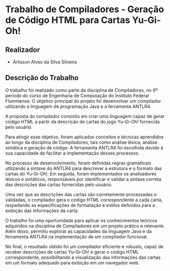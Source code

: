 # Trabalho de Compiladores - Geração de Código HTML para Cartas Yu-Gi-Oh!


## Realizador
- Árlisson Alves da Silva Silveira

## Descrição do Trabalho

O trabalho foi realizado como parte da disciplina de Compiladores, no 6º período do curso de Engenharia de Computação do Instituto Federal Fluminense. O objetivo principal do projeto foi desenvolver um compilador utilizando a linguagem de programação Java e a ferramenta ANTLR4.

A proposta do compilador consistiu em criar uma linguagem capaz de gerar código HTML a partir da descrição de cartas do jogo Yu-Gi-Oh! fornecida pelo usuário.

Para atingir esse objetivo, foram aplicados conceitos e técnicas aprendidos ao longo da disciplina de Compiladores, tais como análise léxica, análise sintática e geração de código. A ferramenta ANTLR4 foi escolhida devido à sua capacidade de facilitar a implementação desses processos.

No processo de desenvolvimento, foram definidas regras gramaticais utilizando a sintaxe do ANTLR4 para descrever a estrutura e o formato das cartas do Yu-Gi-Oh!. Em seguida, foram implementados os analisadores léxicos e sintáticos, responsáveis por identificar e validar a sintaxe correta das descrições das cartas fornecidas pelo usuário.

Uma vez que as descrições das cartas são corretamente processadas e validadas, o compilador gera o código HTML correspondente a cada carta, respeitando as especificações de formatação e estilos definidos para a exibição das informações da carta.

O trabalho foi uma oportunidade para aplicar os conhecimentos teóricos adquiridos na disciplina de Compiladores em um projeto prático e relevante. Além disso, permitiu explorar as capacidades da linguagem Java e da ferramenta ANTLR4 na implementação de um compilador funcional.

No final, o resultado obtido foi um compilador eficiente e robusto, capaz de receber descrições de cartas Yu-Gi-Oh! e gerar o código HTML correspondente, possibilitando a visualização das informações das cartas em um formato adequado para exibição em um navegador web.
